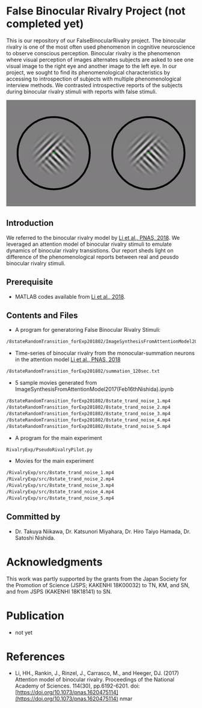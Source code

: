 # False Binocular Rivalry Project (not completed yet)
   This is our repository of our FalseBinocularRivalry project. The binocular rivalry is one of the most often used phenomenon in cognitive neuroscience to observe conscious perception. Binocular rivalry is the phenomenon where visual perception of images alternates subjects are asked to see one visual image to the right eye and another image to the left eye. In our project, we sought to find its phenomenological characteristics by accessing to introspection of subjects with multiple phenomenological interview methods. We contrasted introspective reports of the subjects during binocular rivalry stimuli with reports with false stimuli.

![FBR](FBR.gif#style=centerme)

## Introduction

We referred to the binocular rivalry model by [Li et al., PNAS, 2018](http://www.pnas.org/content/114/30/E6192). We leveraged an attention model of binocular rivalry stimuli to emulate dynamics of binocular rivalry transistions. Our report sheds light on difference of the phenomenological reports between real and peusdo binocular rivalry stimuli.

## Prerequisite
- MATLAB codes available from [Li et al., 2018](http://www.pnas.org/content/114/30/E6192).

## Contents and Files
- A program for generatoring False Binocular Rivalry Stimuli:
```bash
/8stateRandomTransition_forExp201802/ImageSynthesisFromAttentionModel2017(Feb16thNishida).ipynb
```
- Time-series of binocular rivalry from the monocular-summation neurons in the attention model [Li et al., PNAS, 2018](http://www.pnas.org/content/114/30/E6192)
```bash
/8stateRandomTransition_forExp201802/summation_120sec.txt
```
- 5 sample movies generated from ImageSynthesisFromAttentionModel2017(Feb16thNishida).ipynb
```bash
/8stateRandomTransition_forExp201802/8state_trand_noise_1.mp4
/8stateRandomTransition_forExp201802/8state_trand_noise_2.mp4
/8stateRandomTransition_forExp201802/8state_trand_noise_3.mp4
/8stateRandomTransition_forExp201802/8state_trand_noise_4.mp4
/8stateRandomTransition_forExp201802/8state_trand_noise_5.mp4
```
- A program for the main experiment
```bash
RivalryExp/PseudoRivalryPilot.py
```
- Movies for the main experiment
```bash
/RivalryExp/src/8state_trand_noise_1.mp4
/RivalryExp/src/8state_trand_noise_2.mp4
/RivalryExp/src/8state_trand_noise_3.mp4
/RivalryExp/src/8state_trand_noise_4.mp4
/RivalryExp/src/8state_trand_noise_5.mp4
```

## Committed by
- Dr. Takuya Niikawa, Dr. Katsunori Miyahara, Dr. Hiro Taiyo Hamada, Dr. Satoshi Nishida.

# Acknowledgments
This work was partly supported by the grants from the Japan Society for the Promotion of Science (JSPS; KAKENHI 18K00032) to TN, KM, and SN, and from JSPS (KAKENHI 18K18141) to SN.

# Publication
- not yet

# References
- Li, HH., Rankin, J., Rinzel, J., Carrasco, M., and Heeger, DJ. (2017) Attention model of binocular rivalry. Proceedings of the National Academy of Sciences. 114(30), pp.6192-6201. doi: [https://doi.org/10.1073/pnas.1620475114](https://doi.org/10.1073/pnas.1620475114)
nmar
